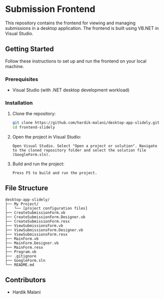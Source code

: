 # Submission Frontend

This repository contains the frontend for viewing and managing submissions in a desktop application. The frontend is built using VB.NET in Visual Studio.

## Getting Started

Follow these instructions to set up and run the frontend on your local machine.

### Prerequisites

- Visual Studio (with .NET desktop development workload)

### Installation

1. Clone the repository:
   ```bash
   git clone https://github.com/hardik-malani/desktop-app-slidely.git
   cd frontend-slidely

2. Open the project in Visual Studio:

    `Open Visual Studio.
    Select "Open a project or solution".
    Navigate to the cloned repository folder and select the solution file (GoogleForm.sln).`

3. Build and run the project:

   `Press F5 to build and run the project.`


## File Structure

```plaintext
desktop-app-slidely/
├── My Project/
│   └── [project configuration files]
├── CreateSubmissionForm.vb
├── CreateSubmissionForm.Designer.vb
├── CreateSubmissionForm.resx
├── ViewSubmissionsForm.vb
├── ViewSubmissionsForm.Designer.vb
├── ViewSubmissionsForm.resx
├── MainForm.vb
├── MainForm.Designer.vb
├── MainForm.resx
├── Program.vb
├── .gitignore
├── GoogleForm.sln
└── README.md

```


## Contributors

* Hardik Malani
